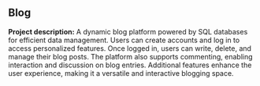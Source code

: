 ## Blog

**Project description:** A dynamic blog platform powered by SQL databases for efficient data management. Users can create accounts and log in to access personalized features. Once logged in, users can write, delete, and manage their blog posts. The platform also supports commenting, enabling interaction and discussion on blog entries. Additional features enhance the user experience, making it a versatile and interactive blogging space.
